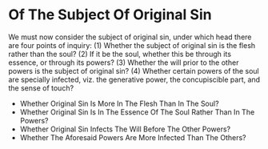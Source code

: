 # Of The Subject Of Original Sin

We must now consider the subject of original sin, under which head there are four points of inquiry:
(1) Whether the subject of original sin is the flesh rather than the soul?
(2) If it be the soul, whether this be through its essence, or through its powers?
(3) Whether the will prior to the other powers is the subject of original sin?
(4) Whether certain powers of the soul are specially infected, viz. the generative power, the concupiscible part, and the sense of touch?

* Whether Original Sin Is More In The Flesh Than In The Soul?
* Whether Original Sin Is In The Essence Of The Soul Rather Than In The Powers?
* Whether Original Sin Infects The Will Before The Other Powers?
* Whether The Aforesaid Powers Are More Infected Than The Others?